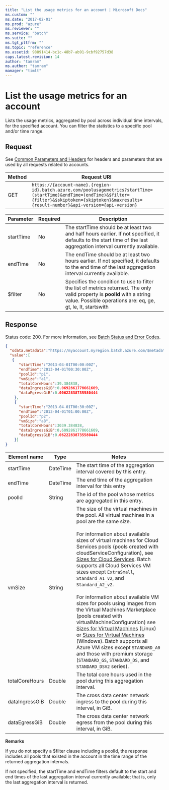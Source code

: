 ```yaml
---
title: "List the usage metrics for an account | Microsoft Docs"
ms.custom: ""
ms.date: "2017-02-01"
ms.prod: "azure"
ms.reviewer: ""
ms.service: "batch"
ms.suite: ""
ms.tgt_pltfrm: ""
ms.topic: "reference"
ms.assetid: 98891414-bc1c-48b7-ab91-9cbf92757d38
caps.latest.revision: 14
author: "tamram"
ms.author: "tamram"
manager: "timlt"
---
```

# List the usage metrics for an account
  Lists the usage metrics, aggregated by pool across individual time intervals, for the specified account.  You can filter the statistics to a specific pool and/or time range.

## Request
 See [Common Parameters and Headers](../batchservice/common-parameters-and-headers.md) for headers and parameters that are used by all requests related to accounts.

|Method|Request URI|
|------------|-----------------|
|GET|`https://{account-name}.{region-id}.batch.azure.com/poolusagemetrics?startTime=(startTime)&endTime=(endTime)&$filter={filter}&$skiptoken={skiptoken}&maxresults={result-number}&api-version={api-version}`|

|Parameter|Required|Description|
|---------------|--------------|-----------------|
|startTime|No|The startTime should be at least two and half hours earlier. If not specified, it defaults to the start time of the last aggregation interval currently available.|
|endTime|No|The endTime should be at least two hours earlier. If not specified, it defaults to the end time of the last aggregation interval currently available.|
|$filter|No|Specifies the condition to use to filter the list of metrics returned. The only valid property is **poolId** with a string value. Possible operations are: eq, ge, gt, le, lt, startswith|

## Response
 Status code: 200. For more information, see [Batch Status and Error Codes](../batchservice/batch-status-and-error-codes.md).

```json
{
  "odata.metadata":"https://myaccount.myregion.batch.azure.com/$metadata#usagemetrics",
  "value":[
   {
      "startTime":"2013-04-01T00:00:00Z",
      "endTime":"2013-04-01T00:30:00Z",
      "poolId":"p1",
      "vmSize":"a1",
      "totalCoreHours":39.384838,
      "dataIngressGiB":0.0692861778661609,
      "dataEgressGiB":0.00622838735580444
    },
    {
      "startTime":"2013-04-01T00:30:00Z",
      "endTime":"2013-04-01T01:00:00Z",
      "poolId":"p2",
      "vmSize":"a8",
      "totalCoreHours":3039.384838,
      "dataIngressGiB":0.6092861778661609,
      "dataEgressGiB":0.06222838735580444
    }]
}

```

|Element name|Type|Notes|
|------------------|----------|-----------|
|startTime|DateTime|The start time of the aggregation interval covered by this entry.|
|endTime|DateTime|The end time of the aggregation interval for this entry|
|poolId|String|The id of the pool whose metrics are aggregated in this entry.|
|vmSize|String|The size of the virtual machines in the pool. All virtual machines in a pool are the same size. <br/><br/> For information about available sizes of virtual machines for Cloud Services pools (pools created with cloudServiceConfiguration), see [Sizes for Cloud Services](http://azure.microsoft.com/documentation/articles/cloud-services-sizes-specs/). Batch supports all Cloud Services VM sizes except `ExtraSmall`, `Standard_A1_v2`, and `Standard_A2_v2`.<br/><br/> For information about available VM sizes for pools using images from the Virtual Machines Marketplace (pools created with virtualMachineConfiguration) see [Sizes for Virtual Machines](https://azure.microsoft.com/documentation/articles/virtual-machines-linux-sizes/) (Linux) or [Sizes for Virtual Machines](https://azure.microsoft.com/documentation/articles/virtual-machines-windows-sizes/) (Windows). Batch supports all Azure VM sizes except `STANDARD_A0` and those with premium storage (`STANDARD_GS`, `STANDARD_DS`, and `STANDARD_DSV2` series).|
|totalCoreHours|Double|The total core hours used in the pool during this aggregation interval.|
|dataIngressGiB|Double|The cross data center network ingress to the pool during this interval, in GiB.|
|dataEgressGiB|Double|The cross data center network egress from the pool during this interval, in GiB.|

 **Remarks**

 If you do not specify a $filter clause including a poolId, the response includes all pools that existed in the account in the time range of the returned aggregation intervals.

 If not specified, the startTime and endTime filters default to the start and end times of the last aggregation interval currently available; that is, only the last aggregation interval is returned.

